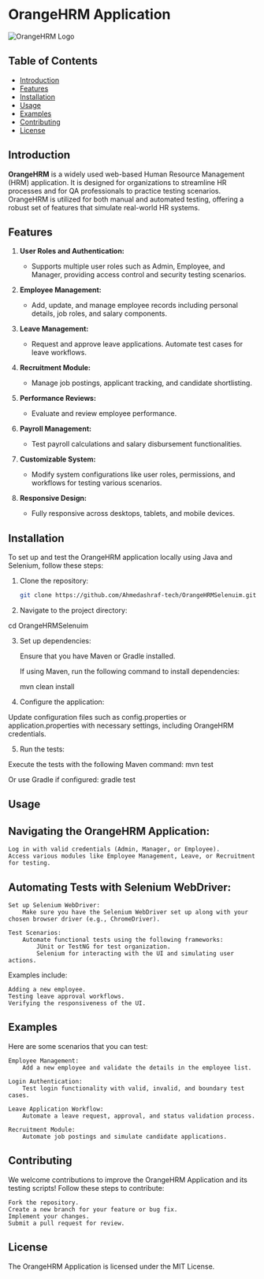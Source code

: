 # OrangeHRM Application

![OrangeHRM Logo](https://opensource-demo.orangehrmlive.com/web/images/ohrm_branding.png?v=1721393199309)

## Table of Contents

- [Introduction](#introduction)
- [Features](#features)
- [Installation](#installation)
- [Usage](#usage)
- [Examples](#examples)
- [Contributing](#contributing)
- [License](#license)

## Introduction

**OrangeHRM** is a widely used web-based Human Resource Management (HRM) application. It is designed for organizations to streamline HR processes and for QA professionals to practice testing scenarios. OrangeHRM is utilized for both manual and automated testing, offering a robust set of features that simulate real-world HR systems.

## Features

1. **User Roles and Authentication:**
    - Supports multiple user roles such as Admin, Employee, and Manager, providing access control and security testing scenarios.

2. **Employee Management:**
    - Add, update, and manage employee records including personal details, job roles, and salary components.

3. **Leave Management:**
    - Request and approve leave applications. Automate test cases for leave workflows.

4. **Recruitment Module:**
    - Manage job postings, applicant tracking, and candidate shortlisting.

5. **Performance Reviews:**
    - Evaluate and review employee performance.

6. **Payroll Management:**
    - Test payroll calculations and salary disbursement functionalities.

7. **Customizable System:**
    - Modify system configurations like user roles, permissions, and workflows for testing various scenarios.

8. **Responsive Design:**
    - Fully responsive across desktops, tablets, and mobile devices.

## Installation

To set up and test the OrangeHRM application locally using Java and Selenium, follow these steps:

1. Clone the repository:

   ```bash
   git clone https://github.com/Ahmedashraf-tech/OrangeHRMSelenuim.git

2. Navigate to the project directory:

cd OrangeHRMSelenuim


3. Set up dependencies:

   Ensure that you have Maven or Gradle installed.

   If using Maven, run the following command to install dependencies:

   mvn clean install


4. Configure the application:

Update configuration files such as config.properties or application.properties with necessary settings, including OrangeHRM credentials.

5. Run the tests:

Execute the tests with the following Maven command:
mvn test

Or use Gradle if configured:
gradle test


## Usage
## Navigating the OrangeHRM Application:

    Log in with valid credentials (Admin, Manager, or Employee).
    Access various modules like Employee Management, Leave, or Recruitment for testing.

## Automating Tests with Selenium WebDriver:

    Set up Selenium WebDriver:
        Make sure you have the Selenium WebDriver set up along with your chosen browser driver (e.g., ChromeDriver).

    Test Scenarios:
        Automate functional tests using the following frameworks:
            JUnit or TestNG for test organization.
            Selenium for interacting with the UI and simulating user actions.

Examples include:

    Adding a new employee.
    Testing leave approval workflows.
    Verifying the responsiveness of the UI.

## Examples

Here are some scenarios that you can test:

    Employee Management:
        Add a new employee and validate the details in the employee list.

    Login Authentication:
        Test login functionality with valid, invalid, and boundary test cases.

    Leave Application Workflow:
        Automate a leave request, approval, and status validation process.

    Recruitment Module:
        Automate job postings and simulate candidate applications.

## Contributing

We welcome contributions to improve the OrangeHRM Application and its testing scripts! Follow these steps to contribute:

    Fork the repository.
    Create a new branch for your feature or bug fix.
    Implement your changes.
    Submit a pull request for review.

## License

The OrangeHRM Application is licensed under the MIT License.


